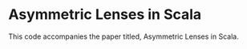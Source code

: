 Asymmetric Lenses in Scala
==========================

This code accompanies the paper titled, Asymmetric Lenses in Scala.

